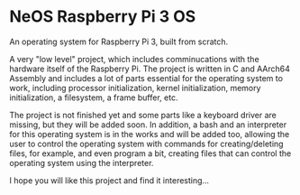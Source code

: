# NeOS Raspberry Pi 3 OS
An operating system for Raspberry Pi 3, built from scratch.


A very "low level" project, which includes comminucations with the hardware itself of the Raspberry Pi.
The project is written in C and AArch64 Assembly and includes a lot of parts essential for the operating system to work, including processor initialization, kernel initialization, memory initialization, a filesystem, a frame buffer, etc.

The project is not finished yet and some parts like a keyboard driver are missing, but they will be added soon.
In addition, a bash and an interpreter for this operating system is in the works and will be added too, allowing the user
to control the operating system with commands for creating/deleting files, for example, and even program a bit, creating files that can control the operating system using the interpreter.



I hope you will like this project and find it interesting...
